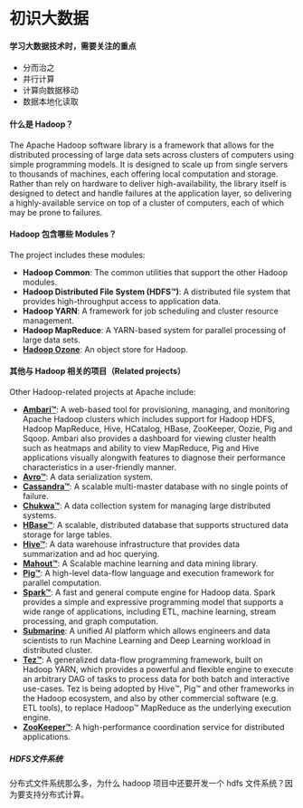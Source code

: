 # 初识大数据

#### 学习大数据技术时，需要关注的重点

- 分而治之
- 并行计算
- 计算向数据移动
- 数据本地化读取

#### 什么是 Hadoop？

The Apache Hadoop software library is a framework that allows for the distributed processing of large data sets across clusters of computers using simple programming models. It is designed to scale up from single servers to thousands of machines, each offering local computation and storage. Rather than rely on hardware to deliver high-availability, the library itself is designed to detect and handle failures at the application layer, so delivering a highly-available service on top of a cluster of computers, each of which may be prone to failures.

#### Hadoop 包含哪些 Modules？

The project includes these modules:

- **Hadoop Common**: The common utilities that support the other Hadoop modules.
- **Hadoop Distributed File System (HDFS™)**: A distributed file system that provides high-throughput access to application data.
- **Hadoop YARN**: A framework for job scheduling and cluster resource management.
- **Hadoop MapReduce**: A YARN-based system for parallel processing of large data sets.
- **[Hadoop Ozone](https://hadoop.apache.org/ozone/)**: An object store for Hadoop.

#### 其他与 Hadoop 相关的项目（Related projects）

Other Hadoop-related projects at Apache include:

- [**Ambari™**](https://ambari.apache.org/): A web-based tool for provisioning, managing, and monitoring Apache Hadoop clusters which includes support for Hadoop HDFS, Hadoop MapReduce, Hive, HCatalog, HBase, ZooKeeper, Oozie, Pig and Sqoop. Ambari also provides a dashboard for viewing cluster health such as heatmaps and ability to view MapReduce, Pig and Hive applications visually alongwith features to diagnose their performance characteristics in a user-friendly manner.
- [**Avro™**](https://avro.apache.org/): A data serialization system.
- [**Cassandra™**](https://cassandra.apache.org/): A scalable multi-master database with no single points of failure.
- [**Chukwa™**](https://chukwa.apache.org/): A data collection system for managing large distributed systems.
- [**HBase™**](https://hbase.apache.org/): A scalable, distributed database that supports structured data storage for large tables.
- [**Hive™**](https://hive.apache.org/): A data warehouse infrastructure that provides data summarization and ad hoc querying.
- [**Mahout™**](https://mahout.apache.org/): A Scalable machine learning and data mining library.
- [**Pig™**](https://pig.apache.org/): A high-level data-flow language and execution framework for parallel computation.
- [**Spark™**](https://spark.apache.org/): A fast and general compute engine for Hadoop data. Spark provides a simple and expressive programming model that supports a wide range of applications, including ETL, machine learning, stream processing, and graph computation.
- [**Submarine**](https://submarine.apache.org/): A unified AI platform which allows engineers and data scientists to run Machine Learning and Deep Learning workload in distributed cluster.
- [**Tez™**](https://tez.apache.org/): A generalized data-flow programming framework, built on Hadoop YARN, which provides a powerful and flexible engine to execute an arbitrary DAG of tasks to process data for both batch and interactive use-cases. Tez is being adopted by Hive™, Pig™ and other frameworks in the Hadoop ecosystem, and also by other commercial software (e.g. ETL tools), to replace Hadoop™ MapReduce as the underlying execution engine.
- [**ZooKeeper™**](https://zookeeper.apache.org/): A high-performance coordination service for distributed applications.



##### HDFS文件系统

分布式文件系统那么多，为什么 hadoop 项目中还要开发一个 hdfs 文件系统？因为要支持分布式计算。


